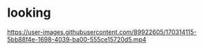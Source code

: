 # looking

https://user-images.githubusercontent.com/89922605/170314115-5bb88f4e-1698-4039-ba00-555ce15720d5.mp4


